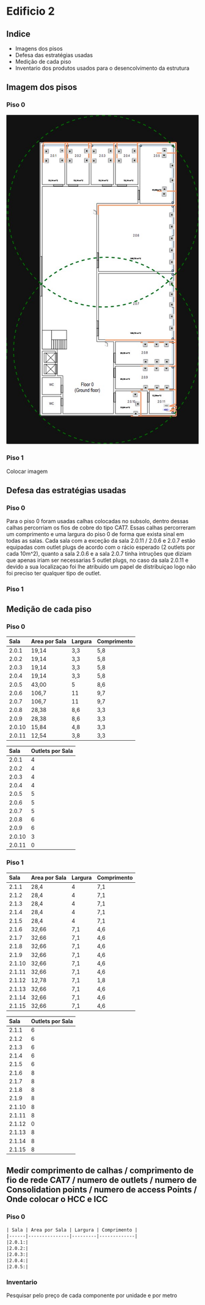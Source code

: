# Edificio 2 
## Indice
* Imagens dos pisos
* Defesa das estratégias usadas
* Medição de cada piso
* Inventario dos produtos usados para o desencolvimento da estrutura

## Imagem dos pisos
### Piso 0   
![img_1.png](img_1.png)
### Piso 1
Colocar imagem 
## Defesa das estratégias usadas
### Piso 0
Para o piso 0 foram usadas calhas colocadas no subsolo, dentro dessas calhas percorriam os fios de cobre do tipo CAT7.
Essas calhas percorreram um comprimento e uma largura do piso 0 de forma que exista sinal em todas as salas.
Cada sala com a exceção da sala 2.0.11 / 2.0.6 e 2.0.7 estão equipadas com outlet plugs de acordo com o rácio esperado (2 outlets por cada 10m^2), quanto a sala 2.0.6 e a sala 2.0.7 tinha intruções que diziam que apenas iriam ser necessarias 5 outlet plugs, no caso da sala 2.0.11 e devido a sua localizaçao foi lhe atribuido um papel de distribuiçao logo não foi preciso ter qualquer tipo de outlet.
### Piso 1

## Medição de cada piso
### Piso 0

| Sala       | Area por Sala | Largura  | Comprimento |
|:-----------|:--------------|:---------|:------------|
| 2.0.1  		  | 	19,14        | 		3,3| 5,8 |        
| 2.0.2 		   | 	19,14        | 		3,3	| 	5,8	  |         
| 2.0.3 		   | 	19,14        | 		3,3	| 	 5,8    |         
| 2.0.4  		  | 	19,14        | 		3,3	| 	5,8	|         
| 2.0.5  		  | 	43,00		      | 5	| 	8,6	|        
| 2.0.6  		  | 	106,7		      | 	11	| 9,7 |                      
| 2.0.7  		  | 	106,7		      | 	11	| 9,7 |         
| 2.0.8  		  | 	28,38		      | 	8,6	| 	3,3	|        
| 2.0.9  		  | 	28,38		      | 	8,6	| 	3,3	|         
| 2.0.10  		 | 		15,84		     | 		4,8	| 3,3|
| 2.0.11  		 | 		12,54		     | 		3,8| 3,3|


| Sala       | Outlets por Sala | 
|:-----------|:-----------------|
| 2.0.1  		  | 	4               | 		      
| 2.0.2 		   | 	4               | 		  
| 2.0.3 		   | 	4               | 		    
| 2.0.4  		  | 	4               | 		    
| 2.0.5  		  | 	5		             |      
| 2.0.6  		  | 	5		             | 	                  
| 2.0.7  		  | 	5		             | 	      
| 2.0.8  		  | 	6		             | 	     
| 2.0.9  		  | 	6		             | 	       
| 2.0.10  		 | 		3		            | 		
| 2.0.11  		 | 		0		            | 		

### Piso 1

| Sala       | Area por Sala | Largura | Comprimento |
|:-----------|:--------------|:--------|:------------|
| 2.1.1  		  | 	28,4         | 		4     | 7,1         |        
| 2.1.2 		   | 	28,4         | 		4	    | 	7,1        |         
| 2.1.3 		   | 	28,4         | 		4	    | 	 7,1       |         
| 2.1.4  		  | 	28,4         | 		4	    | 	7,1	       |         
| 2.1.5  		  | 	28,4		       | 4	      | 	7,1	       |        
| 2.1.6  		  | 	32,66		      | 	7,1	   | 4,6         |                      
| 2.1.7  		  | 	32,66		      | 	7,1	   | 4,6         |         
| 2.1.8  		  | 	32,66		      | 	7,1	   | 	4,6        |        
| 2.1.9  		  | 	32,66		      | 	7,1	   | 	4,6	       |         
| 2.1.10  		 | 		32,66		     | 		7,1   | 4,6         |
| 2.1.11  		 | 		32,66		     | 		7,1   | 4,6         |
| 2.1.12  		 | 	    12,78		  | 	7,1	   | 	1,8	       |        
| 2.1.13 		  | 	32,66		      | 	7,1    | 	4,6	       |         
| 2.1.14  		 | 		32,66		     | 		7,1	  | 4,6         |
| 2.1.15  		 | 		32,66		     | 		7,1   | 4,6         |


| Sala       | Outlets por Sala | 
|:-----------|:-----------------|
| 2.1.1  		  | 	6               | 		      
| 2.1.2 		   | 	6               | 		  
| 2.1.3 		   | 	6               | 		    
| 2.1.4  		  | 	6               | 		    
| 2.1.5  		  | 	6		             |      
| 2.1.6  		  | 	8		             | 	                  
| 2.1.7  		  | 	8		             | 	      
| 2.1.8  		  | 	8		             | 	     
| 2.1.9  		  | 	8		             | 	       
| 2.1.10  		 | 		8		            | 		
| 2.1.11  		 | 		8		            | 		
| 2.1.12  		 | 	0		             | 	     
| 2.1.13 		  | 	8		             | 	       
| 2.1.14  		 | 		8		            | 		
| 2.1.15  		 | 		8		            | 

## Medir comprimento de calhas / comprimento de fio de rede CAT7 / numero de outlets / numero de Consolidation points / numero de access Points / Onde colocar o HCC e ICC ###
### Piso 0
    | Sala | Area por Sala | Largura | Comprimento |
    |------|---------------|---------|-------------|
    |2.0.1:|
    |2.0.2:| 
    |2.0.3:|
    |2.0.4:|
    |2.0.5:| 
    
### Inventario ###
Pesquisar pelo preço de cada componente por unidade e por metro


